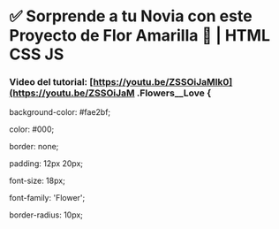 # ✅ Sorprende  a tu Novia con este Proyecto de  Flor Amarilla 🌻 | HTML CSS JS
### Video del tutorial: [https://youtu.be/ZSSOiJaMIk0](https://youtu.be/ZSSOiJaM .Flowers__Love {

background-color: #fae2bf;

color: #000;

border: none;

padding: 12px 20px;

font-size: 18px;

font-family: 'Flower';

border-radius: 10px;
